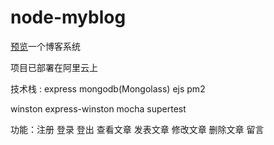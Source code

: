 # node-myblog

[预览](http://47.91.156.35:3000)一个博客系统

项目已部署在阿里云上

技术栈 : express mongodb(Mongolass) ejs pm2 

winston express-winston mocha supertest

功能：注册 登录 登出 查看文章 发表文章 修改文章 删除文章 留言
